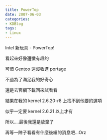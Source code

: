 ```yaml
---
title: PowerTop
date: 2007-06-03
categories:
- KDBlog
tags:
- Linux
---
```

Intel 新玩具 - PowerTop!



看起來好像還蠻有趣的

可惜 Gentoo 還沒收進 portage

不過為了滿足我的好奇心

還是去官網下載回來試看看

結果在我的 kernel 2.6.20-r8 上找不到他要的選項

似乎一定要 kernel 2.6.21 以上才有

所以....最後我還是放棄了

再等一陣子看看有什麼後續的消息吧...Orz

